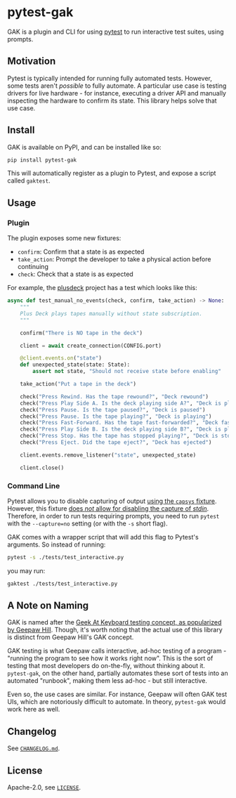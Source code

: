 # pytest-gak

GAK is a plugin and CLI for using [pytest](https://docs.pytest.org/en/stable/) to run interactive test suites, using prompts.

## Motivation

Pytest is typically intended for running fully automated tests. However, some tests aren't *possible* to fully automate. A particular use case is testing drivers for live hardware - for instance, executing a driver API and manually inspecting the hardware to confirm its state. This library helps solve that use case.

## Install

GAK is available on PyPI, and can be installed like so:

```bash
pip install pytest-gak
```

This will automatically register as a plugin to Pytest, and expose a script called `gaktest`.

## Usage

### Plugin

The plugin exposes some new fixtures:

- `confirm`: Confirm that a state is as expected
- `take_action`: Prompt the developer to take a physical action before continuing
- `check`: Check that a state is as expected

For example, the [plusdeck](https://github.com/jfhbrook/plusdeck) project has a test which looks like this:

```py
async def test_manual_no_events(check, confirm, take_action) -> None:
    """
    Plus Deck plays tapes manually without state subscription.
    """

    confirm("There is NO tape in the deck")

    client = await create_connection(CONFIG.port)

    @client.events.on("state")
    def unexpected_state(state: State):
        assert not state, "Should not receive state before enabling"

    take_action("Put a tape in the deck")

    check("Press Rewind. Has the tape rewound?", "Deck rewound")
    check("Press Play Side A. Is the deck playing side A?", "Deck is playing side A")
    check("Press Pause. Is the tape paused?", "Deck is paused")
    check("Press Pause. Is the tape playing?", "Deck is playing")
    check("Press Fast-Forward. Has the tape fast-forwarded?", "Deck fast-forwarded")
    check("Press Play Side B. Is the deck playing side B?", "Deck is playing side B")
    check("Press Stop. Has the tape has stopped playing?", "Deck is stopped")
    check("Press Eject. Did the tape eject?", "Deck has ejected")

    client.events.remove_listener("state", unexpected_state)

    client.close()
```

### Command Line

Pytest allows you to disable capturing of output [using the `capsys` fixture](https://docs.pytest.org/en/7.1.x/how-to/capture-stdout-stderr.html). However, this fixture [does *not* allow for disabling the capture of *stdin*](https://github.com/pytest-dev/pytest/issues/2189). Therefore, in order to run tests requiring prompts, you need to run `pytest` with the `--capture=no` setting (or with the `-s` short flag).

GAK comes with a wrapper script that will add this flag to Pytest's arguments. So instead of running:

```bash
pytest -s ./tests/test_interactive.py
```

you may run:

```bash
gaktest ./tests/test_interactive.py
```

## A Note on Naming

GAK is named after the [Geek At Keyboard testing concept, as popularized by Geepaw Hill](https://www.geepawhill.org/2018/04/14/tdd-the-lump-of-coding-fallacy/). Though, it's worth noting that the actual use of this library is distinct from Geepaw Hill's GAK concept.

GAK testing is what Geepaw calls interactive, ad-hoc testing of a program - "running the program to see how it works right now". This is the sort of testing that most developers do on-the-fly, without thinking about it. `pytest-gak`, on the other hand, partially automates these sort of tests into an automated "runbook", making them less ad-hoc - but still interactive.

Even so, the use cases are similar. For instance, Geepaw will often GAK test UIs, which are notoriously difficult to automate. In theory, `pytest-gak` would work here as well.

## Changelog

See [`CHANGELOG.md`](./CHANGELOG.md).

## License

Apache-2.0, see [`LICENSE`](./LICENSE).
